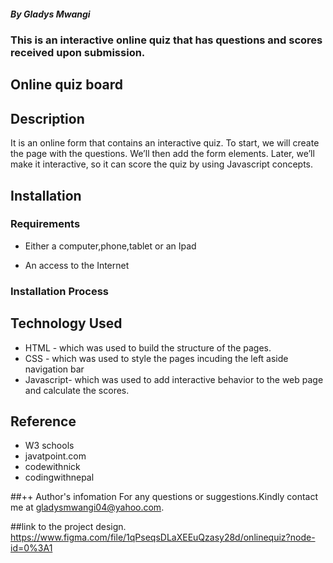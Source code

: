 ##### By Gladys Mwangi 
### This is an interactive online quiz that has questions and scores received upon submission.

## Online quiz board

## Description
<p>It is an online form that contains an interactive quiz. To start, we will create the page with the questions. We’ll then add the form elements. Later, we’ll make it interactive, so it can score the quiz by using Javascript concepts.</p>

## Installation

### Requirements

* Either a computer,phone,tablet or an Ipad

* An access to the Internet

### Installation Process

## Technology Used
* HTML - which was used to build the structure of the pages.
* CSS - which was used to style the pages incuding the left aside navigation bar
* Javascript- which was used to add interactive behavior to the web page and calculate the scores.

## Reference
* W3 schools
* javatpoint.com
* codewithnick
* codingwithnepal

##++ Author's infomation 
For any questions or suggestions.Kindly contact me at gladysmwangi04@yahoo.com.

##link to the project design.
https://www.figma.com/file/1qPseqsDLaXEEuQzasy28d/onlinequiz?node-id=0%3A1
